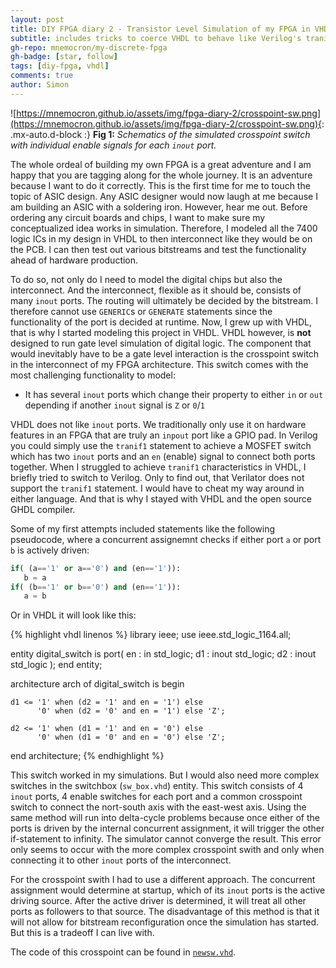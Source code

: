 ```yaml
---
layout: post
title: DIY FPGA diary 2 - Transistor Level Simulation of my FPGA in VHDL
subtitle: includes tricks to coerce VHDL to behave like Verilog's tranif1
gh-repo: mnemocron/my-discrete-fpga
gh-badge: [star, follow]
tags: [diy-fpga, vhdl]
comments: true
author: Simon
---
```


![https://mnemocron.github.io/assets/img/fpga-diary-2/crosspoint-sw.png](https://mnemocron.github.io/assets/img/fpga-diary-2/crosspoint-sw.png){: .mx-auto.d-block :}
**Fig 1:** _Schematics of the simulated crosspoint switch with individual enable signals for each `inout` port._

The whole ordeal of building my own FPGA is a great adventure and I am happy that you are tagging along for the whole journey.
It is an adventure because I want to do it correctly. This is the first time for me to touch the topic of ASIC design. 
Any ASIC designer would now laugh at me because I am building an ASIC with a soldering iron.
However, hear me out. Before ordering any circuit boards and chips, I want to make sure my conceptualized idea works in simulation. 
Therefore, I modeled all the 7400 logic ICs in my design in VHDL to then interconnect like they would be on the PCB.
I can then test out various bitstreams and test the functionality ahead of hardware production.

To do so, not only do I need to model the digital chips but also the interconnect.
And the interconnect, flexible as it should be, consists of many `inout` ports. The routing will ultimately be decided by the bitstream.
I therefore cannot use `GENERIC`s or `GENERATE` statements since the functionality of the port is decided at runtime.
Now, I grew up with VHDL, that is why I started modeling this project in VHDL.
VHDL however, is **not** designed to run gate level simulation of digital logic.
The component that would inevitably have to be a gate level interaction is the crosspoint switch in the interconnect of my FPGA architecture.
This switch comes with the most challenging functionality to model:
- It has several `inout` ports which change their property to either `in` or `out` depending if another `inout` signal is `Z` or `0`/`1`

VHDL does not like `inout` ports. We traditionally only use it on hardware features in an FPGA that are truly an `inpout` port like a GPIO pad.
In Verilog you could simply use the `tranif1` statement to achieve a MOSFET switch which has two `inout` ports and an `en` (enable) signal to connect both ports together.
When I struggled to achieve `tranif1` characteristics in VHDL, I briefly tried to switch to Verilog. Only to find out, that Verilator does not support the `tranif1` statement. 
I would have to cheat my way around in either language. And that is why I stayed with VHDL and the open source GHDL compiler.

Some of my first attempts included statements like the following pseudocode, where a concurrent assignemnt checks if either port `a` or port `b` is actively driven:

```python
if( (a=='1' or a=='0') and (en=='1')):
   b = a
if( (b=='1' or b=='0') and (en=='1')):
   a = b
```

Or in VHDL it will look like this:

{% highlight vhdl linenos %}
library ieee;
use ieee.std_logic_1164.all;

entity digital_switch is
    port(
        en : in    std_logic;
        d1 : inout std_logic;
        d2 : inout std_logic
    );
end entity;

architecture arch of digital_switch is
begin

    d1 <= '1' when (d2 = '1' and en = '1') else
          '0' when (d2 = '0' and en = '1') else 'Z';

    d2 <= '1' when (d1 = '1' and en = '0') else
          '0' when (d1 = '0' and en = '0') else 'Z';

end architecture;
{% endhighlight %}

This switch worked in my simulations. But I would also need more complex switches in the switchbox (`sw_box.vhd`) entity. 
This switch consists of 4 `inout` ports, 4 enable switches for each port and a common crosspoint switch to connect the nort-south axis with the east-west axis.
Using the same method will run into delta-cycle problems because once either of the ports is driven by the internal concurrent assignment, it will trigger the other if-statement to infinity. The simulator cannot converge the result. This error only seems to occur with the more complex crosspoint swith and only when connecting it to other `inout` ports of the interconnect. 

For the crosspoint swith I had to use a different approach. 
The concurrent assignment would determine at startup, which of its `inout` ports is the active driving source. 
After the active driver is determined, it will treat all other ports as followers to that source.
The disadvantage of this method is that it will not allow for bitstream reconfiguration once the simulation has started.
But this is a tradeoff I can live with.

The code of this crosspoint can be found in [`newsw.vhd`](https://github.com/mnemocron/my-discrete-fpga/blob/main/vhdl/newsw/newsw.vhd).




